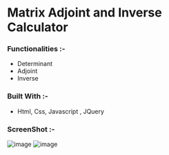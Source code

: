 # Matrix Adjoint and Inverse Calculator

### Functionalities :-

- Determinant
- Adjoint
- Inverse


### Built With :-

- Html, Css, Javascript , JQuery

### ScreenShot :-

![image](https://i.postimg.cc/QN1SdZ7Y/mat1.png)
![image](https://i.postimg.cc/2jQFfFpP/mat2.png)
